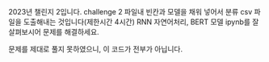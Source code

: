 2023년 챌린지 2입니다.
challenge 2 파일내 빈칸과 모델을 채워 넣어서 분류 csv 파일을 도출해내는 것입니다(제한시간 4시간)
RNN 자연어처리, BERT 모델 ipynb를 잘 살펴보시어 문제를 해결하세요.

문제를 제대로 풀지 못하였으니, 이 코드가 전부가 아닙니다.
